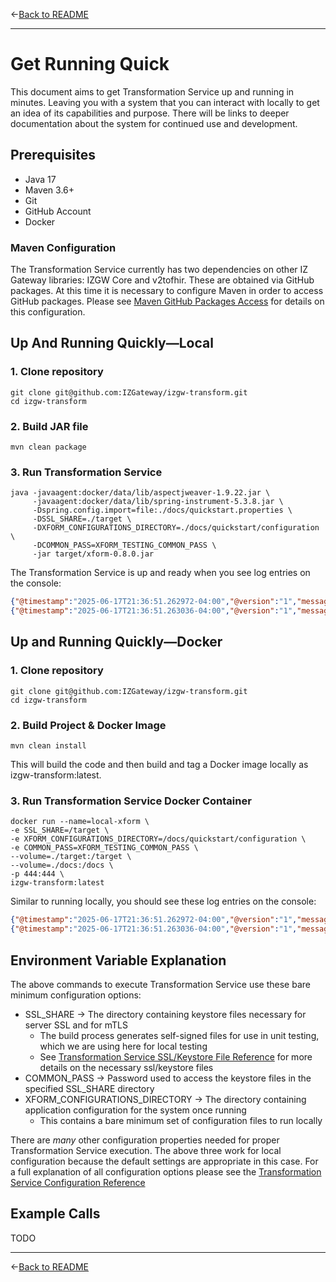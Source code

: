 &larr;[Back to README](../README.md)

---

# Get Running Quick

This document aims to get Transformation Service up and running in minutes. Leaving you with a system that you can interact with locally to get an idea of its capabilities and purpose. There will be links to deeper documentation about the system for continued use and development.

## Prerequisites

- Java 17
- Maven 3.6+
- Git
- GitHub Account
- Docker

### Maven Configuration

The Transformation Service currently has two dependencies on other IZ Gateway libraries: IZGW Core and v2tofhir. These are obtained via GitHub packages. At this time it is necessary to configure Maven in order to access GitHub packages. Please see [Maven GitHub Packages Access](./MAVEN_GITHUB_PACKAGES.md) for details on this configuration.

## Up And Running Quickly—Local

### 1. Clone repository

```shell
git clone git@github.com:IZGateway/izgw-transform.git
cd izgw-transform
```

### 2. Build JAR file

```shell
mvn clean package
```

### 3. Run Transformation Service

```shell
java -javaagent:docker/data/lib/aspectjweaver-1.9.22.jar \
     -javaagent:docker/data/lib/spring-instrument-5.3.8.jar \
     -Dspring.config.import=file:./docs/quickstart.properties \
     -DSSL_SHARE=./target \
     -DXFORM_CONFIGURATIONS_DIRECTORY=./docs/quickstart/configuration \
     -DCOMMON_PASS=XFORM_TESTING_COMMON_PASS \
     -jar target/xform-0.8.0.jar
```

The Transformation Service is up and ready when you see log entries on the console:

```json
{"@timestamp":"2025-06-17T21:36:51.262972-04:00","@version":"1","message":"Xform application loaded","logger_name":"gov.cdc.izgateway.xform.Application","thread_name":"Xform Service","level":"INFO","level_value":20000}
{"@timestamp":"2025-06-17T21:36:51.263036-04:00","@version":"1","message":"Build: xform-0.8.0-202506172057","logger_name":"gov.cdc.izgateway.xform.Application","thread_name":"Xform Service","level":"INFO","level_value":20000}
```

## Up and Running Quickly—Docker

### 1. Clone repository

```shell
git clone git@github.com:IZGateway/izgw-transform.git
cd izgw-transform
```

### 2. Build Project & Docker Image

```shell
mvn clean install
```

This will build the code and then build and tag a Docker image locally as izgw-transform:latest.

### 3. Run Transformation Service Docker Container

```shell
docker run --name=local-xform \
-e SSL_SHARE=/target \
-e XFORM_CONFIGURATIONS_DIRECTORY=/docs/quickstart/configuration \
-e COMMON_PASS=XFORM_TESTING_COMMON_PASS \
--volume=./target:/target \
--volume=./docs:/docs \
-p 444:444 \
izgw-transform:latest
```

Similar to running locally, you should see these log entries on the console:

```json
{"@timestamp":"2025-06-17T21:36:51.262972-04:00","@version":"1","message":"Xform application loaded","logger_name":"gov.cdc.izgateway.xform.Application","thread_name":"Xform Service","level":"INFO","level_value":20000}
{"@timestamp":"2025-06-17T21:36:51.263036-04:00","@version":"1","message":"Build: xform-0.8.0-202506172057","logger_name":"gov.cdc.izgateway.xform.Application","thread_name":"Xform Service","level":"INFO","level_value":20000}
```

## Environment Variable Explanation

The above commands to execute Transformation Service use these bare minimum configuration options:

- SSL_SHARE &rarr; The directory containing keystore files necessary for server SSL and for mTLS
    - The build process generates self-signed files for use in unit testing, which we are using here for local testing
    - See [Transformation Service SSL/Keystore File Reference](./KEYSTORE_FILES.md) for more details on the necessary ssl/keystore files
- COMMON_PASS &rarr; Password used to access the keystore files in the specified SSL_SHARE directory
- XFORM_CONFIGURATIONS_DIRECTORY &rarr; The directory containing application configuration for the system once running
    - This contains a bare minimum set of configuration files to run locally

There are _many_ other configuration properties needed for proper Transformation Service execution. The above three work for local configuration because the default settings are appropriate in this case. For a full explanation of all configuration options please see the [Transformation Service Configuration Reference](./CONFIGURATION_REFERENCE.md)

## Example Calls

TODO

---

&larr;[Back to README](../README.md)
